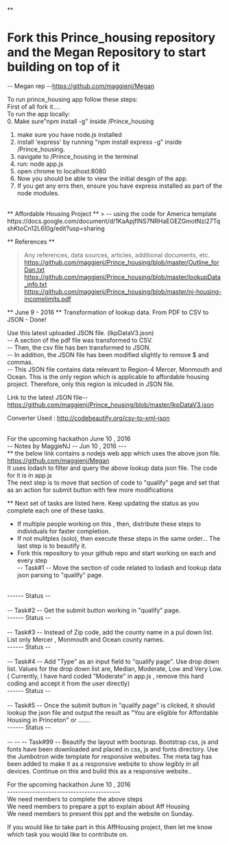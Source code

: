 
** <h1> Fork this Prince_housing repository and the Megan Repository to start building on top of it <br> </h1>
-- Megan rep --https://github.com/maggienj/Megan <br> 

To run prince_housing app follow these steps: <br>  First of all fork it.... <br>
To run the app locally: <br> 
0. Make sure"npm install -g" inside /Prince_housing <br>
1. make sure you have node.js installed <br>
2. install 'express' by running "npm install express -g" inside /Prince_housing. <br>
2. navigate to /Prince_housing in the terminal <br>
3. run: node app.js <br>
4. open chrome to localhost:8080 <br> 
5. Now you should be able to view the initial desgin of the app. <br>
6. If you get any errs then, ensure you have express installed as part of the node modules. <br>

<br>
** Affordable Housing Project **
> -- using the code for America template <br> 
https://docs.google.com/document/d/1KaApjflNS7NRHaEGEZGmotNzi27TqshKtoCn12L6I0g/edit?usp=sharing

** References ** 
> Any references, data sources, articles, additional documents, etc. <br>
> https://github.com/maggienj/Prince_housing/blob/master/Outline_forDan.txt <br> 
> https://github.com/maggienj/Prince_housing/blob/master/lookupData_info.txt <br> 
> https://github.com/maggienj/Prince_housing/blob/master/nj-housing-incomelimits.pdf <br> 

** June 9 - 2016 ** 
Transformation of lookup data.  From PDF to CSV to JSON - Done! <br>

Use this latest uploaded JSON file. (lkpDataV3.json) <br>
-- A section of the pdf file was transformed to CSV. <br>
-- Then, the csv file has ben transformed to JSON. <br>
-- In addition, the JSON file has been modified slightly to remove $ and commas. <br>
-- This JSON file contains data relevant to Region-4 Mercer, Monmouth and Ocean. This is the only region which is applicable to affordable housing project. Therefore, only this region is inlcuded in JSON file. <br>

Link to the latest JSON file-- https://github.com/maggienj/Prince_housing/blob/master/lkpDataV3.json  <br>

Converter Used : http://codebeautify.org/csv-to-xml-json <br><br>

For the upcoming hackathon June 10 , 2016 <br>
-- Notes by MaggieNJ -- Jun 10 , 2016 --- <br>
** the below link contains a nodejs web app which uses the above json file. <br>
https://github.com/maggienj/Megan <br> 
It uses lodash to filter and query the above lookup data json file. The code for it is in app.js <br>
The next step is to move that section of code to "qualify" page and set that as an action for submit button with few more modifications
<br>

** Next set of tasks are listed here. Keep updating the status as you complete each one of these tasks.
<br>
* If multiple people working on this , then, distribute these steps to individuals for faster completion. <br>
* If not mulitples (solo),  then execute these steps in the same order... The last step is to beautify it. 
* Fork this repository to your github repo and start working on each and every step<br>
-- Task#1 -- Move the section of code related to lodash and lookup data json parsing to "qualify" page.
<br>
------ Status -- 
<br> <br>
-- Task#2 -- Get the submit button working in "qualify" page.
<br>
------ Status -- 
<br><br>
-- Task#3 -- Instead of Zip code, add the county name in a pul down list.  List only Mercer , Monmouth and Ocean county names. 
<br>
------ Status -- 
<br> <br>
-- Task#4 -- Add "Type" as an input field to "qualify page".  Use drop down list.  Values for the drop down list are, Median, Moderate, Low and Very Low.  ( Currently, I have hard coded "Moderate"  in app.js , remove this hard coding and accept it from the user directly)
<br> 
------ Status --
<br> <br>
-- Task#5 -- Once the submit button in "qualify page" is clicked, it should lookup the json file and output the result as "You are eligible for Affordable Housing in Princeton" or ....... 
<br>
------ Status --
<br> <br>
-- 
--
-- Task#99 -- Beautify the layout with bootsrap. Bootstrap css, js and fonts have been downloaded and placed in css, js and fonts directory. Use the Jumbotron wide template for responsive websites. The meta tag has been added to make it as a responsive website to show legibly in all devices. Continue on this and build this as a responsive website.. 


For the upcoming hackathon June 10 , 2016 <br>
----------------------------------------- <br>
We need members to complete the above steps <br>
We need members to prepare a ppt to explain about Aff Housing <br>
We need members to present this ppt and the website on Sunday. <br> 

If you would like to take part in this AffHousing project, then let me know which task you would like to contribute on.






